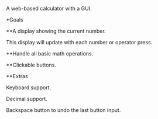 A web-based calculator with a GUI.

\*Goals

\*\*A display showing the current number.

This display will update with each number or operator press.

\*\*Handle all basic math operations.

\*\*Clickable buttons.

\*\*Extras

Keyboard support.

Decimal support.

Backspace button to undo the last button input.

